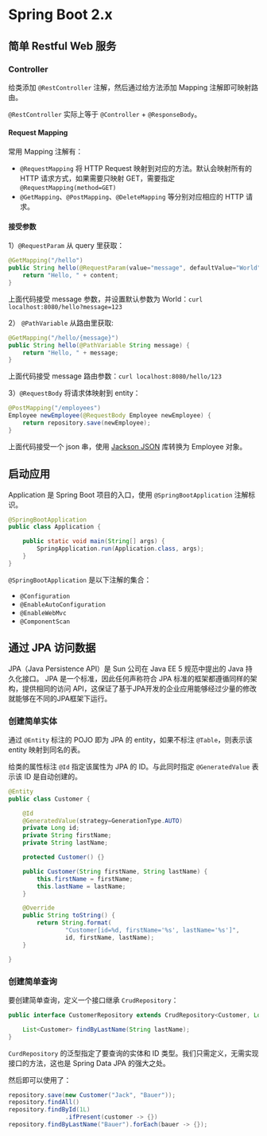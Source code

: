 # Spring Boot 2.x

## 简单 Restful Web 服务

### Controller

给类添加 `@RestController` 注解，然后通过给方法添加 Mapping 注解即可映射路由。

`@RestController` 实际上等于 `@Controller` + `@ResponseBody`。

#### Request Mapping

常用 Mapping 注解有：

- `@RequestMapping` 将 HTTP Request 映射到对应的方法。默认会映射所有的 HTTP 请求方式，如果需要只映射 GET，需要指定 `@RequestMapping(method=GET)`
- `@GetMapping`、`@PostMapping`、`@DeleteMapping` 等分别对应相应的 HTTP 请求。

#### 接受参数

1）`@RequestParam` 从 query 里获取：

```java
@GetMapping("/hello")
public String hello(@RequestParam(value="message", defaultValue="World") String content) {
    return "Hello, " + content;
}
```

上面代码接受 message 参数，并设置默认参数为 World：`curl localhost:8080/hello?message=123`

2） `@PathVariable` 从路由里获取:

```java
@GetMapping("/hello/{message}")
public String hello(@PathVariable String message) {
    return "Hello, " + message;
}
```

上面代码接受 message 路由参数：`curl localhost:8080/hello/123`

3）`@RequestBody` 将请求体映射到 entity：

```java
@PostMapping("/employees")
Employee newEmployee(@RequestBody Employee newEmployee) {
    return repository.save(newEmployee);
}
```

上面代码接受一个 json 串，使用 [Jackson JSON](https://github.com/FasterXML/jackson) 库转换为 Employee 对象。

## 启动应用

Application 是 Spring Boot 项目的入口，使用 `@SpringBootApplication` 注解标识。

```java
@SpringBootApplication
public class Application {

    public static void main(String[] args) {
        SpringApplication.run(Application.class, args);
    }
}
```

`@SpringBootApplication` 是以下注解的集合：

- `@Configuration`
- `@EnableAutoConfiguration`
- `@EnableWebMvc`
- `@ComponentScan`

## 通过 JPA 访问数据

JPA（Java Persistence API）是 Sun 公司在 Java EE 5 规范中提出的 Java 持久化接口。
JPA 是一个标准，因此任何声称符合 JPA 标准的框架都遵循同样的架构，提供相同的访问 API，这保证了基于JPA开发的企业应用能够经过少量的修改就能够在不同的JPA框架下运行。

### 创建简单实体

通过 `@Entity` 标注的 POJO 即为 JPA 的 entity，如果不标注 `@Table`，则表示该 entity 映射到同名的表。

给类的属性标注 `@Id` 指定该属性为 JPA 的 ID。与此同时指定 `@GeneratedValue` 表示该 ID 是自动创建的。

```java
@Entity
public class Customer {

    @Id
    @GeneratedValue(strategy=GenerationType.AUTO)
    private Long id;
    private String firstName;
    private String lastName;

    protected Customer() {}

    public Customer(String firstName, String lastName) {
        this.firstName = firstName;
        this.lastName = lastName;
    }

    @Override
    public String toString() {
        return String.format(
                "Customer[id=%d, firstName='%s', lastName='%s']",
                id, firstName, lastName);
    }

}
```

### 创建简单查询

要创建简单查询，定义一个接口继承 `CrudRepository`：

```java
public interface CustomerRepository extends CrudRepository<Customer, Long> {

    List<Customer> findByLastName(String lastName);
}
```

`CurdRepository` 的泛型指定了要查询的实体和 ID 类型。我们只需定义，无需实现接口的方法，这也是 Spring Data JPA 的强大之处。

然后即可以使用了：

```java
repository.save(new Customer("Jack", "Bauer"));
repository.findAll()
repository.findById(1L)
				.ifPresent(customer -> {})
repository.findByLastName("Bauer").forEach(bauer -> {});	
```
